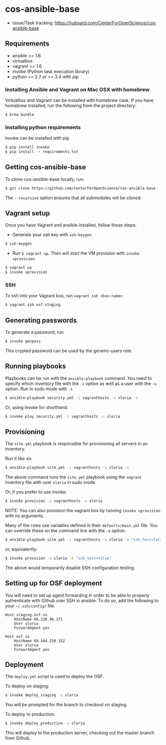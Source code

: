# cos-ansible-base

- Issue/Task tracking: https://huboard.com/CenterForOpenScience/cos-ansible-base

## Requirements

- ansible >= 1.6
- virtualbox
- vagrant >= 1.6
- invoke (Python task execution library)
- python >= 2.7 or >= 3.4 with pip

### Installing Ansible and Vagrant on Mac OSX with homebrew

Virtualbox and Vagrant can be installed with homebrew cask. If you have homebrew installed, run the following from the project directory:

```sh
$ brew bundle
```

### Installing python requirements

Invoke can be installed with pip

```sh
$ pip install invoke
$ pip install -r requirements.txt
```


## Getting cos-ansible-base

To clone cos-ansible-base locally, run:

```sh
$ git clone https://github.com/CenterForOpenScience/cos-ansible-base --recursive
```

The ``--recursive`` option ensures that all submodules will be cloned.

## Vagrant setup

Once you have Vagrant and ansible installed, follow these steps:

- Generate your ssh key with `ssh-keygen`

```bash
$ ssh-keygen
```

- Run `$ vagrant up`. Then will start the VM provision with `invoke vprovision`.

```bash
$ vagrant up
$ invoke vprovision
```

### SSH

To ssh into your Vagrant box, run ``vagrant ssh <box-name>``:

```bash
$ vagrant ssh osf-staging
```

## Generating passwords

To generate a password, run

```bash
$ invoke genpass
```

This crypted password can be used by the generic-users role.

## Running playbooks

Playbooks can be run with the `ansible-playbook` command. You need to specify which inventory file with the `-i` option as well as a user with the `-u` option. Run in sudo mode with `-s`

```bash
$ ansible-playbook security.yml -i vagranthosts -u sloria -s
```

Or, using invoke for shorthand:

```bash
$ invoke play security.yml -i vagranthosts -u sloria
```

## Provisioning

The `site.yml` playbook is responsible for provisioning all servers in an inventory.

Run it like so:

```bash
$ ansible-playbook site.yml -i vagranthosts -u sloria -s
```

The above command runs the `site.yml` playbook using the `vagrant` inventory file with user `sloria` in sudo mode.

Or, if you prefer to use invoke:

```bash
$ invoke provision -i vagranthosts -u sloria
```

NOTE: You can also provision the vagrant box by running `invoke vprovision` with no arguments.

Many of the roles use variables defined in their `defaults/main.yml` file. You can override these on the command line with the `-e` option:

```bash
$ ansible-playbook site.yml -i vagranthosts -u sloria -e "ssh_test=false"
```

or, equivalently:

```bash
$ invoke provision -u sloria -e "ssh_test=false"
```

The above would temporarily disable SSH configuration testing.


## Setting up for OSF deployment

You will need to set up agent forwarding in order to be able to properly authenticate with Github over SSH in ansible. To do so, add the following to your `~/.ssh/config/` file.


```
Host staging.osf.io
    HostName 66.228.46.171
    User sloria
    ForwardAgent yes

Host osf.io
    HostName 69.164.210.152
    User sloria
    ForwardAgent yes
```

## Deployment

The `deploy.yml` script is used to deploy the OSF.

To deploy on staging:

```bash
$ invoke deploy_staging -u sloria
```

You will be prompted for the branch to checkout on staging.


To deploy to production:

```bash
$ invoke deploy_production -u sloria
```

This will deploy to the production server, checking out the master
branch from Github.
